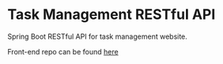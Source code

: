 # Task Management RESTful API

Spring Boot RESTful API for task management website.

Front-end repo can be found [here](https://github.com/Rheiley/task-management-frontend)
